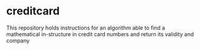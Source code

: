 # creditcard
This repository holds instructions for an algorithm able to find a mathematical in-structure in credit card numbers and return its validity and company

